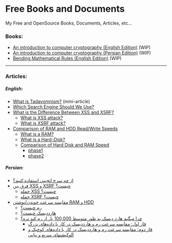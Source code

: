 # Free Books and Documents
My Free and OpenSource Books, Documents, Articles, etc...


### Books:
* [An introduction to computer cryptography (English Edition)](https://github.com/TadavomnisT/Free_Books-Documents/tree/main/An_introduction_to_computer_cryptography_EN) (WIP)
* [An introduction to computer cryptography (Persian Edition)](https://github.com/TadavomnisT/Free_Books-Documents/tree/main/An_introduction_to_computer_cryptography_PR) (WIP)
* [Bending Mathematical Rules (English Edition)](https://github.com/TadavomnisT/Free_Books-Documents/tree/main/Bending_mathematical_rules_EN) (WIP)

____________________________________________

### Articles:
##### English:
* [What is Tadavomnism?](https://github.com/TadavomnisT/Free_Books-Documents/tree/main/Articles/1-what-is-Tadavomnism) (mini-article)
* [Which Search Engine Should We Use?](https://github.com/TadavomnisT/Free_Books-Documents/tree/main/Articles/2-which-search-engine-En)
* [What is the Difference Between XSS and XSRF?](https://github.com/TadavomnisT/Free_Books-Documents/tree/main/Articles/3-XSS-XSRF-En)
     * [What is XSS attack?](https://github.com/TadavomnisT/Free_Books-Documents/tree/main/Articles/3-XSS-XSRF-En#what-is-xss-attack)
     * [What is XSRF attack?](https://github.com/TadavomnisT/Free_Books-Documents/tree/main/Articles/3-XSS-XSRF-En#what-is-a-csrfxsrf-attack)
*  [Comparison of RAM and HDD Read/Write Speeds](https://github.com/TadavomnisT/Free_Books-Documents/tree/main/Articles/4-RAM-vs-HDD-En)
      *  [What is a RAM?](https://github.com/TadavomnisT/Free_Books-Documents/tree/main/Articles/4-RAM-vs-HDD-En#what-is-a-ram)
      *  [What is a Hard-Disk?](https://github.com/TadavomnisT/Free_Books-Documents/tree/main/Articles/4-RAM-vs-HDD-En#what-is-a-hard-disk)
      *  [Comparison of Hard Disk and RAM Speed](https://github.com/TadavomnisT/Free_Books-Documents/tree/main/Articles/4-RAM-vs-HDD-En#comparison-of-hard-disk-and-ram-speed)
            * [phase1](link)
            * [phase2](link)

##### Persian:
*  [از چه سرچ انجینی استفاده کنیم؟](https://github.com/TadavomnisT/Free_Books-Documents/tree/main/Articles/2-which-search-engine-Pr)
*  [فرق بین XSS و XSRF چیست؟](https://github.com/TadavomnisT/Free_Books-Documents/tree/main/Articles/3-XSS-XSRF-Pr)
      *  [حمله XSS چیست؟](https://github.com/TadavomnisT/Free_Books-Documents/tree/main/Articles/3-XSS-XSRF-Pr#%D8%AD%D9%85%D9%84%D9%87-xss-%DA%86%DB%8C%D8%B3%D8%AA)
      *  [حمله XSRF چیست؟](https://github.com/TadavomnisT/Free_Books-Documents/tree/main/Articles/3-XSS-XSRF-Pr#-%D8%AD%D9%85%D9%84%D9%87-csrfxsrf-%DA%86%DB%8C%D8%B3%D8%AA)
*  [مقایسه سرعت خوندن/نوشتن RAM و HDD](https://github.com/TadavomnisT/Free_Books-Documents/tree/main/Articles/4-RAM-vs-HDD-Pr)
      *  [رم چیست؟](https://github.com/TadavomnisT/Free_Books-Documents/tree/main/Articles/4-RAM-vs-HDD-Pr#%D8%B1%D9%85-%DA%86%DB%8C%D8%B3%D8%AA)
      *  [هارددیسک چیست؟](https://github.com/TadavomnisT/Free_Books-Documents/tree/main/Articles/4-RAM-vs-HDD-Pr#%D9%87%D8%A7%D8%B1%D8%AF%D8%AF%DB%8C%D8%B3%DA%A9-%DA%86%DB%8C%D8%B3%D8%AA)
      *  [چرا میگیم هارد دیسک به طور متوسط 100,000 بار از رم کند تره؟](https://github.com/TadavomnisT/Free_Books-Documents/tree/main/Articles/4-RAM-vs-HDD-Pr#%D9%85%D9%82%D8%A7%DB%8C%D8%B3%D9%87-%D8%B3%D8%B1%D8%B9%D8%AA-%D9%87%D8%A7%D8%B1%D8%AF%D8%AF%DB%8C%D8%B3%DA%A9-%D9%88-%D8%B1%D9%85)
            * [فاز اول: مقایسه سرعت رم و هارددیسک در کار با داده‌های بزرگ](https://github.com/TadavomnisT/Free_Books-Documents/tree/main/Articles/4-RAM-vs-HDD-Pr#%D9%81%D8%A7%D8%B2-%D8%A7%D9%88%D9%84-%D9%85%D9%82%D8%A7%DB%8C%D8%B3%D9%87-%D8%B3%D8%B1%D8%B9%D8%AA-%D8%B1%D9%85-%D9%88-%D9%87%D8%A7%D8%B1%D8%AF%D8%AF%DB%8C%D8%B3%DA%A9-%D8%AF%D8%B1-%DA%A9%D8%A7%D8%B1-%D8%A8%D8%A7-%D8%AF%D8%A7%D8%AF%D9%87%D9%87%D8%A7%DB%8C-%D8%A8%D8%B2%D8%B1%DA%AF)
            * [فاز دوم: مقایسه سرعت رم و هارددیسک در کار با داده‌های کوچیک و الوکیشنهای سریع و پیاپی](https://github.com/TadavomnisT/Free_Books-Documents/tree/main/Articles/4-RAM-vs-HDD-Pr#%D9%81%D8%A7%D8%B2-%D8%A7%D9%88%D9%84-%D9%85%D9%82%D8%A7%DB%8C%D8%B3%D9%87-%D8%B3%D8%B1%D8%B9%D8%AA-%D8%B1%D9%85-%D9%88-%D9%87%D8%A7%D8%B1%D8%AF%D8%AF%DB%8C%D8%B3%DA%A9-%D8%AF%D8%B1-%DA%A9%D8%A7%D8%B1-%D8%A8%D8%A7-%D8%AF%D8%A7%D8%AF%D9%87%D9%87%D8%A7%DB%8C-%D8%A8%D8%B2%D8%B1%DA%AF)
